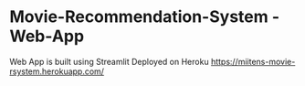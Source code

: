 # Movie-Recommendation-System - Web-App
Web App is built using Streamlit
Deployed on Heroku
https://miitens-movie-rsystem.herokuapp.com/
